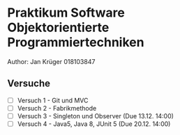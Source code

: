 # Praktikum Software Objektorientierte Programmiertechniken

Author: Jan Krüger 018103847

## Versuche
- [ ] Versuch 1 - Git und MVC
- [ ] Versuch 2 - Fabrikmethode
- [ ] Versuch 3 - Singleton und Observer (Due 13.12. 14:00)
- [ ] Versuch 4 - Java5, Java 8, JUnit 5 (Due 20.12. 14:00)
